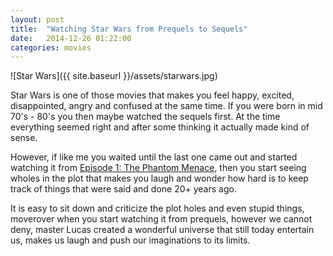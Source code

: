 ```yaml
---
layout: post
title:  "Watching Star Wars from Prequels to Sequels"
date:   2014-12-26 01:22:00
categories: movies
---
```


![Star Wars]({{ site.baseurl }}/assets/starwars.jpg)

Star Wars is one of those movies that makes you feel happy, excited, disappointed, angry and confused at the same time. If you were born in mid 70's - 80's you then maybe watched the sequels first. At the time everything seemed right and after some thinking it actually made kind of sense.

However, if like me you waited until the last one came out and started watching it from <a href="http://www.imdb.com/title/tt0120915/">Episode 1: The Phantom Menace</a>, then you start seeing wholes in the plot that makes you laugh and wonder how hard is to keep track of things that were said and done 20+ years ago.

It is easy to sit down and criticize the plot holes and even stupid things, moverover when you start watching it from prequels, however we cannot deny, master Lucas created a wonderful universe that still today entertain us, makes us laugh and push our imaginations to its limits.